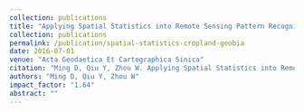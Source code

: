 ```yaml
---
collection: publications
title: "Applying Spatial Statistics into Remote Sensing Pattern Recognition: with Case Study of Cropland Extraction Based on GeOBIA"
collection: publications
permalink: /publication/spatial-statistics-cropland-geobia
date: 2016-07-01
venue: "Acta Geodaetica Et Cartographica Sinica"
citation: "Ming D, Qiu Y, Zhou W. Applying Spatial Statistics into Remote Sensing Pattern Recognition: with Case Study of Cropland Extraction Based on GeOBIA. Acta Geodaetica Et Cartographica Sinica, 2016, 45(7):825-833."
authors: "Ming D, Qiu Y, Zhou W"
impact_factor: "1.64"
abstract: ""
---
```

